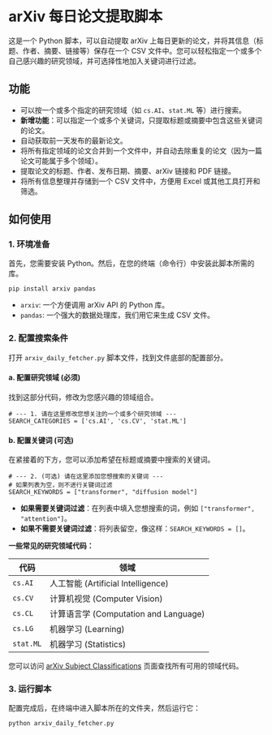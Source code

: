 # arXiv 每日论文提取脚本

这是一个 Python 脚本，可以自动提取 arXiv 上每日更新的论文，并将其信息（标题、作者、摘要、链接等）保存在一个 CSV 文件中。您可以轻松指定一个或多个自己感兴趣的研究领域，并可选择性地加入关键词进行过滤。

## 功能

- 可以按一个或多个指定的研究领域（如 `cs.AI`、`stat.ML` 等）进行搜索。
- **新增功能**：可以指定一个或多个关键词，只提取标题或摘要中包含这些关键词的论文。
- 自动获取前一天发布的最新论文。
- 将所有指定领域的论文合并到一个文件中，并自动去除重复的论文（因为一篇论文可能属于多个领域）。
- 提取论文的标题、作者、发布日期、摘要、arXiv 链接和 PDF 链接。
- 将所有信息整理并存储到一个 CSV 文件中，方便用 Excel 或其他工具打开和筛选。

## 如何使用

### 1. 环境准备

首先，您需要安装 Python。然后，在您的终端（命令行）中安装此脚本所需的库。

```
pip install arxiv pandas
```

- `arxiv`: 一个方便调用 arXiv API 的 Python 库。
- `pandas`: 一个强大的数据处理库，我们用它来生成 CSV 文件。

### 2. 配置搜索条件

打开 `arxiv_daily_fetcher.py` 脚本文件，找到文件底部的配置部分。

#### a. 配置研究领域 (必须)

找到这部分代码，修改为您感兴趣的领域组合。

```
# --- 1. 请在这里修改您想关注的一个或多个研究领域 ---
SEARCH_CATEGORIES = ['cs.AI', 'cs.CV', 'stat.ML']
```

#### b. 配置关键词 (可选)

在紧接着的下方，您可以添加希望在标题或摘要中搜索的关键词。

```
# --- 2. (可选) 请在这里添加您想搜索的关键词 ---
# 如果列表为空，则不进行关键词过滤
SEARCH_KEYWORDS = ["transformer", "diffusion model"]
```

- **如果需要关键词过滤**：在列表中填入您想搜索的词，例如 `["transformer", "attention"]`。
- **如果不需要关键词过滤**：将列表留空，像这样：`SEARCH_KEYWORDS = []`。

**一些常见的研究领域代码：**

| **代码**  | **领域**                              |
| --------- | ------------------------------------- |
| `cs.AI`   | 人工智能 (Artificial Intelligence)    |
| `cs.CV`   | 计算机视觉 (Computer Vision)          |
| `cs.CL`   | 计算语言学 (Computation and Language) |
| `cs.LG`   | 机器学习 (Learning)                   |
| `stat.ML` | 机器学习 (Statistics)                 |

您可以访问 [arXiv Subject Classifications](https://arxiv.org/category_taxonomy) 页面查找所有可用的领域代码。

### 3. 运行脚本

配置完成后，在终端中进入脚本所在的文件夹，然后运行它：

```
python arxiv_daily_fetcher.py
```